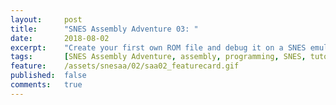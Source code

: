 ```yaml
---
layout:     post
title:      "SNES Assembly Adventure 03: "
date:       2018-08-02
excerpt:    "Create your first own ROM file and debug it on a SNES emulator"
tags:       [SNES Assembly Adventure, assembly, programming, SNES, tutorial]
feature:    /assets/snesaa/02/saa02_featurecard.gif
published:  false
comments:   true
---
```

